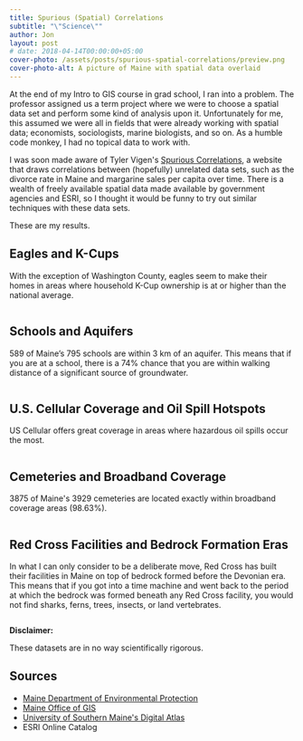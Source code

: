 ```yaml
---
title: Spurious (Spatial) Correlations
subtitle: "\"Science\""
author: Jon
layout: post
# date: 2018-04-14T00:00:00+05:00
cover-photo: /assets/posts/spurious-spatial-correlations/preview.png
cover-photo-alt: A picture of Maine with spatial data overlaid
---
```


At the end of my Intro to GIS course in grad school, I ran into a problem. The professor assigned us a term project where we were to choose a spatial data set and perform some kind of analysis upon it. Unfortunately for me, this assumed we were all in fields that were already working with spatial data; economists, sociologists, marine biologists, and so on. As a humble code monkey, I had no topical data to work with.

I was soon made aware of Tyler Vigen's [Spurious Correlations](http://www.tylervigen.com), a website that draws correlations between (hopefully) unrelated data sets, such as the divorce rate in Maine and margarine sales per capita over time. There is a wealth of freely available spatial data made available by government agencies and ESRI, so I thought it would be funny to try out similar techniques with these data sets.

These are my results.

## Eagles and K-Cups

With the exception of Washington County, eagles seem to make their homes in areas where household K-Cup ownership is at or higher than the national average.

<span class="image center"><img src="{{ '/assets/posts/spurious-spatial-correlations/EaglesAndKCups.png' | relative_url }}" alt="" /></span>

## Schools and Aquifers

589 of Maine’s 795 schools are within 3 km of an aquifer. This means that if you are at a school, there is a 74% chance that you are within walking distance of a significant source of groundwater.

<span class="image center"><img data-src="{{ '/assets/posts/spurious-spatial-correlations/SchoolsAndAquifers.png' | relative_url }}" alt="" /></span>

## U.S. Cellular Coverage and Oil Spill Hotspots

US Cellular offers great coverage in areas where hazardous oil spills occur the most.

<span class="image center"><img data-src="{{ '/assets/posts/spurious-spatial-correlations/OilSpillsAndUSCellularCoverage.png' | relative_url }}" alt="" /></span>

## Cemeteries and Broadband Coverage

3875 of Maine's 3929 cemeteries are located exactly within broadband coverage areas (98.63%).

<span class="image center"><img data-src="{{ '/assets/posts/spurious-spatial-correlations/CemeteriesAndBroadband.png' | relative_url }}" alt="" /></span>

## Red Cross Facilities and Bedrock Formation Eras

In what I can only consider to be a deliberate move, Red Cross has built their facilities in Maine on top of bedrock formed before the Devonian era. This means that if you got into a time machine and went back to the period at which the bedrock was formed beneath any Red Cross facility, you would not find sharks, ferns, trees, insects, or land vertebrates.

<span class="image center"><img data-src="{{ '/assets/posts/spurious-spatial-correlations/RedCrossAndBedrock.png' | relative_url }}" alt="" /></span>

**Disclaimer:** 

These datasets are in no way scientifically rigorous.

## Sources
- <a href="http://www.maine.gov/dep/gis/datamaps/">Maine Department of Environmental Protection</a>
- <a href="http://www.maine.gov/megis/catalog/">Maine Office of GIS</a>
- <a href="https://usm.maine.edu/gis/digital-atlas">University of Southern Maine's Digital Atlas</a>
- ESRI Online Catalog

<!--
                                __.--'~~~~~`--.
             ..       __.    .-~               ~-.
             ((\     /   `}.~                     `.
              \\\  .{     }               /     \   \
          (\   \\~~       }              |       }   \
           \`.-~ -@~     }  ,-,.         |       )    \
           (___     ) _}  (    :        |    / /      `._
            `----._-~.     _\ \ |_       \   / /-.__     `._
                   ~~----~~  \ \| ~~--~~~(  + /     ~-._    ~-._
                             /  /         \  \          ~--.,___~_-_.
                          __/  /          _\  )
                        .<___.'         .<___/
-->